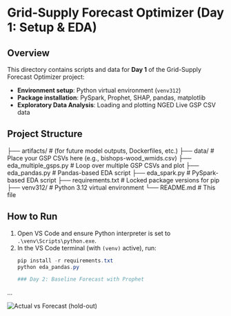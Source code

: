 # Grid-Supply Forecast Optimizer (Day 1: Setup & EDA)

## Overview
This directory contains scripts and data for **Day 1** of the Grid-Supply Forecast Optimizer project:
- **Environment setup**: Python virtual environment (`venv312`)
- **Package installation**: PySpark, Prophet, SHAP, pandas, matplotlib
- **Exploratory Data Analysis**: Loading and plotting NGED Live GSP CSV data

## Project Structure
├── artifacts/ # (for future model outputs, Dockerfiles, etc.)
├── data/ # Place your GSP CSVs here (e.g., bishops-wood_wmids.csv)
├── eda_multiple_gsps.py # Loop over multiple GSP CSVs and plot
├── eda_pandas.py # Pandas-based EDA script
├── eda_spark.py # PySpark-based EDA script
├── requirements.txt # Locked package versions for pip
├── venv312/ # Python 3.12 virtual environment
└── README.md # This file

## How to Run
1. Open VS Code and ensure Python interpreter is set to `.\venv\Scripts\python.exe`.
2. In the VS Code terminal (with `(venv)` active), run:
   ```powershell
   pip install -r requirements.txt
   python eda_pandas.py

   ### Day 2: Baseline Forecast with Prophet

...

![Actual vs Forecast (hold-out)](images/day2_baseline_plot.png)